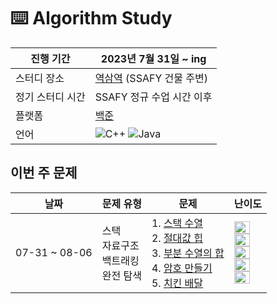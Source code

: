 # ⌨️ Algorithm Study

| 진행 기간        | 2023년 7월 31일 ~ ing                                                                                                                                                                        |
| ---------------- | -------------------------------------------------------------------------------------------------------------------------------------------------------------------------------------------- |
| 스터디 장소      | [역삼역](https://map.naver.com/v5/entry/subway-station/221) (SSAFY 건물 주변)                                                                                                                |
| 정기 스터디 시간 | SSAFY 정규 수업 시간 이후                                                                                                                                                                    |
| 플랫폼           | [백준](https://www.acmicpc.net/)                                                                                                                                                             |
| 언어             | ![C++](https://img.shields.io/badge/C++-00599C?style=flat-square&logo=C%2B%2B&logoColor=white) ![Java](https://img.shields.io/badge/Java-3766AB?style=flat-square&logo=Java&logoColor=white) |

## 이번 주 문제

| 날짜          | 문제 유형                                       | 문제                                                                                                                                                                                                                                                                                                  | 난이도                                                                                                                                                                                                                                                                                                                                                                                                                                                                                    |
| ------------- | ----------------------------------------------- | ----------------------------------------------------------------------------------------------------------------------------------------------------------------------------------------------------------------------------------------------------------------------------------------------------- | ----------------------------------------------------------------------------------------------------------------------------------------------------------------------------------------------------------------------------------------------------------------------------------------------------------------------------------------------------------------------------------------------------------------------------------------------------------------------------------------- |
| 07-31 ~ 08-06 | 스택<br />자료구조<br />백트래킹<br />완전 탐색 | 1. [스택 수열](https://www.acmicpc.net/problem/1874)<br />2. [절대값 힙](https://www.acmicpc.net/problem/11286)<br />3. [부분 수열의 합](https://www.acmicpc.net/problem/1182)<br />4. [암호 만들기](https://www.acmicpc.net/problem/1759)<br />5. [치킨 배달](https://www.acmicpc.net/problem/15686) | <img height="20px" width="25px" src="https://d2gd6pc034wcta.cloudfront.net/tier/9.svg"/><br /><img height="20px" width="25px" src="https://d2gd6pc034wcta.cloudfront.net/tier/10.svg"/><br /><img height="20px" width="25px" src="https://d2gd6pc034wcta.cloudfront.net/tier/9.svg"/><br /><img height="20px" width="25px" src="https://d2gd6pc034wcta.cloudfront.net/tier/11.svg"/><br /><img height="20px" width="25px" src="https://d2gd6pc034wcta.cloudfront.net/tier/11.svg"/><br /> |
